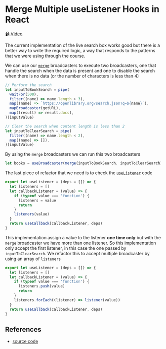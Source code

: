 # Merge Multiple useListener Hooks in React

[📹 Video](https://egghead.io/lessons/egghead-merge-multiple-uselistener-hooks-in-react)

The current implementation of the live search box works good but there is a better way to write the required logic, a way that responds to the patterns that we were using through the course.

We can use our [`merge`](https://github.com/johnlindquist/crafting-functions/blob/use-listener-multiple-listeners-and-merge/src/broadcasters.js#L38) broadcasters to execute two broadcasters, one that handle the search when the data is present and one to disable the search when there is no data (or the number of characters is less than 4)

```javascript
// Perform the search
let inputToBookSearch = pipe(
  waitFor(500),
  filter((name) => name.length > 3),
  map((name) => `https://openlibrary.org/search.json?q=${name}`),
  mapBroadcaster(getURL),
  map((result) => result.docs),
)(inputValue)

// Clear the search when content length is less than 2
let inputToClearSearch = pipe(
  filter((name) => name.length < 2),
  map((name) => []),
)(inputValue)
```

By using the `merge` broadcasters we can run this two broadcasters

```javascript
let books = useBroadcaster(merge(inputToBookSearch, inputToClearSearch), [])
```

The last piece of refactor that we need is to check the [`useListener`](https://github.com/johnlindquist/crafting-functions/blob/use-listener-multiple-listeners-and-merge/src/broadcasters.js#L122) code

```javascript
export let useListener = (deps = []) => {
  let listeners = []
  let callbackListener = (value) => {
    if (typeof value === 'function') {
      listeners = value
      return
    }
    listeners(value)
  }
  return useCallback(callbackListener, deps)
}
```

This implementation assign a value to the listener **one time only** but with the `merge` broadcaster we have more than one listener. So this implementation only accept the first listener, in this case the one passed by `inputToClearSearch`. We refactor this to accept multiple broadcaster by using an array of `listeners`

```javascript
export let useListener = (deps = []) => {
  let listeners = []
  let callbackListener = (value) => {
    if (typeof value === 'function') {
      listeners.push(value)
      return
    }
    listeners.forEach((listener) => listener(value))
  }
  return useCallback(callbackListener, deps)
}
```

## References

- [source code](https://github.com/johnlindquist/crafting-functions/blob/use-listener-multiple-listeners-and-merge/src/index.js)
